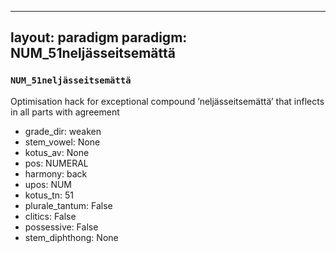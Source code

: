 
---
layout: paradigm
paradigm: NUM_51neljässeitsemättä
---
### ` NUM_51neljässeitsemättä `

Optimisation hack for exceptional compound ’neljässeitsemättä’ that inflects in all parts with agreement
* grade_dir: weaken
* stem_vowel: None
* kotus_av: None
* pos: NUMERAL
* harmony: back
* upos: NUM
* kotus_tn: 51
* plurale_tantum: False
* clitics: False
* possessive: False
* stem_diphthong: None
